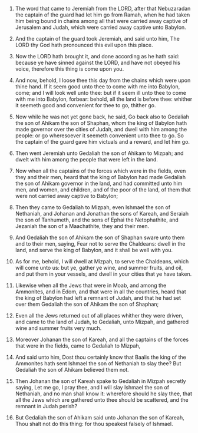 1. The word that came to Jeremiah from the LORD, after that
Nebuzaradan the captain of the guard had let him go from Ramah, when
he had taken him being bound in chains among all that were carried
away captive of Jerusalem and Judah, which were carried away captive
unto Babylon.

2. And the captain of the guard took Jeremiah, and said unto him,
The LORD thy God hath pronounced this evil upon this place.

3. Now the LORD hath brought it, and done according as he hath said:
because ye have sinned against the LORD, and have not obeyed his
voice, therefore this thing is come upon you.

4. And now, behold, I loose thee this day from the chains which were
upon thine hand. If it seem good unto thee to come with me into
Babylon, come; and I will look well unto thee: but if it seem ill unto
thee to come with me into Babylon, forbear: behold, all the land is
before thee: whither it seemeth good and convenient for thee to go,
thither go.

5. Now while he was not yet gone back, he said, Go back also to
Gedaliah the son of Ahikam the son of Shaphan, whom the king of
Babylon hath made governor over the cities of Judah, and dwell with
him among the people: or go wheresoever it seemeth convenient unto
thee to go. So the captain of the guard gave him victuals and a
reward, and let him go.

6. Then went Jeremiah unto Gedaliah the son of Ahikam to Mizpah; and
dwelt with him among the people that were left in the land.

7. Now when all the captains of the forces which were in the fields,
even they and their men, heard that the king of Babylon had made
Gedaliah the son of Ahikam governor in the land, and had committed
unto him men, and women, and children, and of the poor of the land, of
them that were not carried away captive to Babylon;

8. Then they
came to Gedaliah to Mizpah, even Ishmael the son of Nethaniah, and
Johanan and Jonathan the sons of Kareah, and Seraiah the son of
Tanhumeth, and the sons of Ephai the Netophathite, and Jezaniah the
son of a Maachathite, they and their men.

9. And Gedaliah the son of Ahikam the son of Shaphan sware unto them
and to their men, saying, Fear not to serve the Chaldeans: dwell in
the land, and serve the king of Babylon, and it shall be well with
you.

10. As for me, behold, I will dwell at Mizpah, to serve the
Chaldeans, which will come unto us: but ye, gather ye wine, and summer
fruits, and oil, and put them in your vessels, and dwell in your
cities that ye have taken.

11. Likewise when all the Jews that were in Moab, and among the
Ammonites, and in Edom, and that were in all the countries, heard that
the king of Babylon had left a remnant of Judah, and that he had set
over them Gedaliah the son of Ahikam the son of Shaphan;

12. Even
all the Jews returned out of all places whither they were driven, and
came to the land of Judah, to Gedaliah, unto Mizpah, and gathered wine
and summer fruits very much.

13. Moreover Johanan the son of Kareah, and all the captains of the
forces that were in the fields, came to Gedaliah to Mizpah,

14. And
said unto him, Dost thou certainly know that Baalis the king of the
Ammonites hath sent Ishmael the son of Nethaniah to slay thee? But
Gedaliah the son of Ahikam believed them not.

15. Then Johanan the son of Kareah spake to Gedaliah in Mizpah
secretly saying, Let me go, I pray thee, and I will slay Ishmael the
son of Nethaniah, and no man shall know it: wherefore should he slay
thee, that all the Jews which are gathered unto thee should be
scattered, and the remnant in Judah perish?

16. But Gedaliah the
son of Ahikam said unto Johanan the son of Kareah, Thou shalt not do
this thing: for thou speakest falsely of Ishmael.